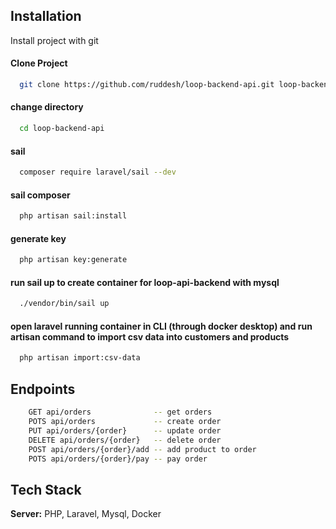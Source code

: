 
## Installation

Install project with git

#### Clone Project
```bash
  git clone https://github.com/ruddesh/loop-backend-api.git loop-backend-api
```
#### change directory
```bash
  cd loop-backend-api
```
#### sail
```bash
  composer require laravel/sail --dev
```
#### sail composer
```bash
  php artisan sail:install
```
#### generate key
```bash
  php artisan key:generate
```
#### run sail up to create container for loop-api-backend with mysql
```bash
  ./vendor/bin/sail up
```
#### open laravel running container in CLI (through docker desktop) and run artisan command to import csv data into customers and products
```bash
  php artisan import:csv-data 
```
## Endpoints
```bash
    GET api/orders              -- get orders
    POTS api/orders             -- create order
    PUT api/orders/{order}      -- update order
    DELETE api/orders/{order}   -- delete order
    POST api/orders/{order}/add -- add product to order
    POTS api/orders/{order}/pay -- pay order
```

## Tech Stack

**Server:** PHP, Laravel, Mysql, Docker

